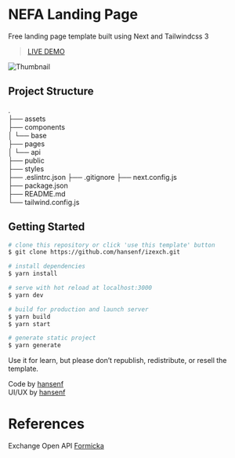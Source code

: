# NEFA Landing Page

Free landing page template built using Next and Tailwindcss 3

> [LIVE DEMO](https://izexch.vercel.app/)

![Thumbnail](assets/img/thumbnail.jpg)

## Project Structure

.  
├── assets   
├── components  
│ └── base  
├── pages  
│ └── api    
├── public  
├── styles  
├── .eslintrc.json
├── .gitignore
├── next.config.js  
├── package.json  
├── README.md  
└── tailwind.config.js

## Getting Started

```bash
# clone this repository or click 'use this template' button
$ git clone https://github.com/hansenf/izexch.git

# install dependencies
$ yarn install

# serve with hot reload at localhost:3000
$ yarn dev

# build for production and launch server
$ yarn build
$ yarn start

# generate static project
$ yarn generate
```

Use it for learn, but please don’t republish, redistribute, or resell the template.

Code by [hansenf](https://github.com/hansenf)  
UI/UX by [hansenf](https://www.figma.com/@hansenf)

# References
Exchange Open API [Formicka](https://github.com/Formicka/exchangerate.host)